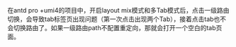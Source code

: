 在antd pro +umi4的项目中，开启layout mix模式和多Tab模式后，点击一级路由切换，会导致tab标签页出现问题（第一次点击出现两个Tab），接着点击tab也不会切换路由了。如果一级路由path不配置重定向，那就会打开一个空白的tab页面。
